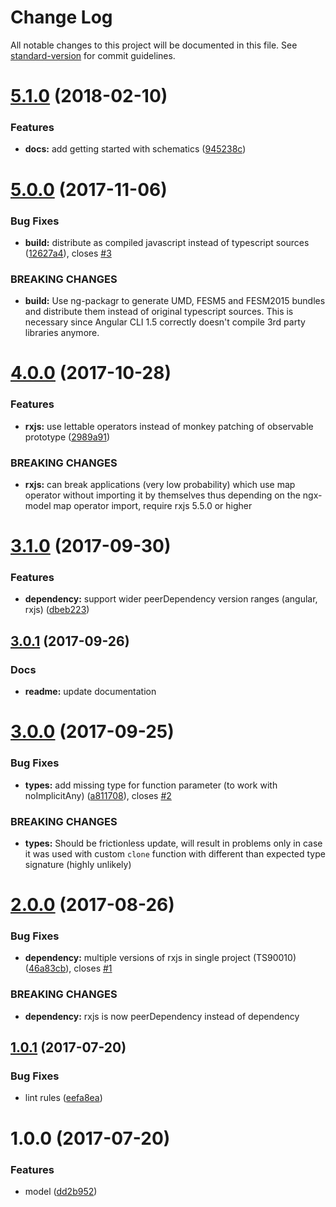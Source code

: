 # Change Log

All notable changes to this project will be documented in this file. See [standard-version](https://github.com/conventional-changelog/standard-version) for commit guidelines.

<a name="5.1.0"></a>
# [5.1.0](https://github.com/tomastrajan/ngx-model/compare/v5.0.0...v5.1.0) (2018-02-10)


### Features

* **docs:** add getting started with schematics ([945238c](https://github.com/tomastrajan/ngx-model/commit/945238c))



<a name="5.0.0"></a>
# [5.0.0](https://github.com/tomastrajan/ngx-model/compare/v4.0.0...v5.0.0) (2017-11-06)


### Bug Fixes

* **build:** distribute as compiled javascript instead of typescript sources ([12627a4](https://github.com/tomastrajan/ngx-model/commit/12627a4)), closes [#3](https://github.com/tomastrajan/ngx-model/issues/3)


### BREAKING CHANGES

* **build:** Use ng-packagr to generate UMD, FESM5 and FESM2015 bundles and distribute them instead of original typescript sources. This is necessary since Angular CLI 1.5 correctly doesn't compile 3rd party libraries anymore.



<a name="4.0.0"></a>
# [4.0.0](https://github.com/tomastrajan/ngx-model/compare/v3.1.0...v4.0.0) (2017-10-28)


### Features

* **rxjs:** use lettable operators instead of monkey patching of observable prototype ([2989a91](https://github.com/tomastrajan/ngx-model/commit/2989a91))


### BREAKING CHANGES

* **rxjs:** can break applications (very low probability) which use map operator without importing it by themselves thus depending on the ngx-model map operator import, require rxjs 5.5.0 or higher



<a name="3.1.0"></a>
# [3.1.0](https://github.com/tomastrajan/ngx-model/compare/v3.0.1...v3.1.0) (2017-09-30)


### Features

* **dependency:** support wider peerDependency version ranges (angular, rxjs) ([dbeb223](https://github.com/tomastrajan/ngx-model/commit/dbeb223))



<a name="3.0.1"></a>
## [3.0.1](https://github.com/tomastrajan/ngx-model/compare/v3.0.0...v3.0.1) (2017-09-26)

### Docs

* **readme:** update documentation

<a name="3.0.0"></a>
# [3.0.0](https://github.com/tomastrajan/ngx-model/compare/v2.0.0...v3.0.0) (2017-09-25)


### Bug Fixes

* **types:** add missing type for function parameter (to work with noImplicitAny) ([a811708](https://github.com/tomastrajan/ngx-model/commit/a811708)), closes [#2](https://github.com/tomastrajan/ngx-model/issues/2)


### BREAKING CHANGES

* **types:** Should be frictionless update, will result in problems only in case it was used with custom `clone` function with different than expected type signature (highly unlikely)



<a name="2.0.0"></a>
# [2.0.0](https://github.com/tomastrajan/ngx-model/compare/v1.0.1...v2.0.0) (2017-08-26)


### Bug Fixes

* **dependency:** multiple versions of rxjs in single project (TS90010) ([46a83cb](https://github.com/tomastrajan/ngx-model/commit/46a83cb)), closes [#1](https://github.com/tomastrajan/ngx-model/issues/1)


### BREAKING CHANGES

* **dependency:** rxjs is now peerDependency instead of dependency



<a name="1.0.1"></a>
## [1.0.1](https://github.com/tomastrajan/ngx-model/compare/v1.0.0...v1.0.1) (2017-07-20)


### Bug Fixes

* lint rules ([eefa8ea](https://github.com/tomastrajan/ngx-model/commit/eefa8ea))



<a name="1.0.0"></a>
# 1.0.0 (2017-07-20)


### Features

* model ([dd2b952](https://github.com/tomastrajan/ngx-model/commit/dd2b952))
